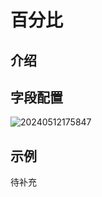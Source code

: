 # 百分比

## 介绍

## 字段配置

![20240512175847](https://static-docs.nocobase.com/20240512175847.png)

## 示例

待补充